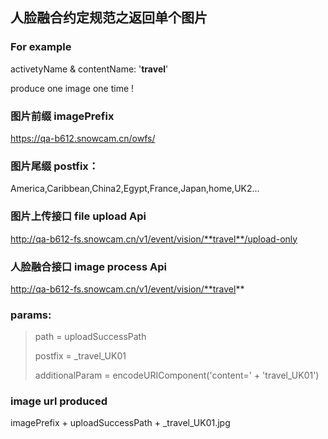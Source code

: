 ## 人脸融合约定规范之返回单个图片

### For example

activetyName & contentName: '**travel**'

produce one image one time !



### 图片前缀 imagePrefix
https://qa-b612.snowcam.cn/owfs/   

###
### 图片尾缀 postfix：
America,Caribbean,China2,Egypt,France,Japan,home,UK2...

###
### 图片上传接口 file upload Api
http://qa-b612-fs.snowcam.cn/v1/event/vision/**travel**/upload-only

### 人脸融合接口 image process Api
http://qa-b612-fs.snowcam.cn/v1/event/vision/**travel**

### params:

> path = uploadSuccessPath
>
> postfix = _travel_UK01
>
> additionalParam = encodeURIComponent('content=' + 'travel_UK01')

### image url produced

imagePrefix + uploadSuccessPath + _travel_UK01.jpg
